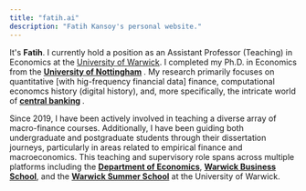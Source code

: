 ```yaml
---
title: "fatih.ai"
description: "Fatih Kansoy's personal website."
---
```

<!-- 
{{< lead >}}
A powerful, lightweight theme for Hugo built with Tailwind CSS.
{{< /lead >}} -->




It's <strong>Fatih</strong>. I currently hold a position as an Assistant Professor (Teaching) in Economics at the [University of Warwick](https://www.warwick.ac.uk). I completed my  Ph.D. in Economics from the <strong> [University of Nottingham](https://www.nottingham.ac.uk/economics)  </strong>. My research primarily focuses on quantitative [with hig-frequency financial data] finance, computational economcs history (digital history), and, more specifically, the intricate world of <strong> [central banking](https://www.centralbanking.ai) </strong>.

Since 2019, I have been actively involved in teaching a diverse array of macro-finance courses. Additionally, I have been guiding both undergraduate and postgraduate students through their dissertation journeys, particularly in areas related to empirical finance and macroeconomics. This teaching and supervisory role spans across multiple platforms including the <strong>[Department of Economics](https://warwick.ac.uk/economics)</strong>, <strong>  [Warwick Business School](https://wbs.ac.uk)</strong>, and the <strong>[Warwick Summer School](https://warwick.ac.uk/study/summer-with-warwick/warwick-summer-school/courses/banking)</strong> at the University of Warwick.  
              
